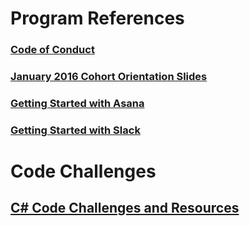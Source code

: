 # Program References

### [Code of Conduct](https://drive.google.com/file/d/0B28qs3pVLuXSTGhWbU1JWng0YWM/view?usp=sharing)

### [January 2016 Cohort Orientation Slides](https://drive.google.com/file/d/0B28qs3pVLuXScXFEcGs3U3lub0U/view?usp=sharing)

### [Getting Started with Asana](https://youtu.be/z-6lizP0N44?list=PLKFlVlvK_fALqdIc8DQNsYwIY2bCDNZfX)

### [Getting Started with Slack](https://youtu.be/ZSf3tdHERkk?list=PLKFlVlvK_fALqdIc8DQNsYwIY2bCDNZfX)

# Code Challenges

## [C# Code Challenges and Resources](https://drive.google.com/file/d/0B28qs3pVLuXSUG43ZUhIZ3BCV1k/view?usp=sharing)
